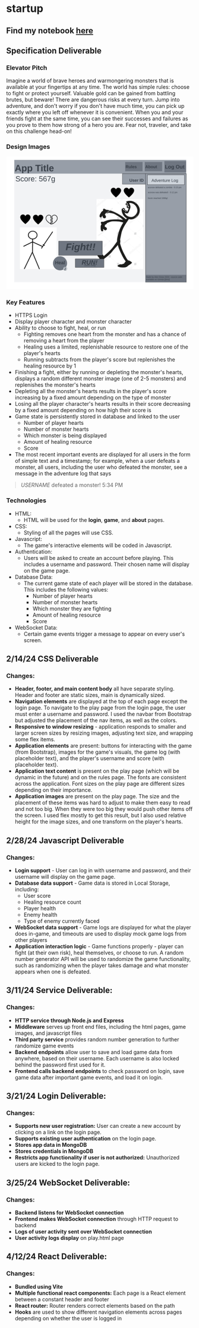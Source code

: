 # startup

## Find my notebook [here](./notes.md)

## Specification Deliverable

### Elevator Pitch
Imagine a world of brave heroes and warmongering monsters that is available at your fingertips at any time. The world has simple rules: choose to fight or protect yourself. Valuable gold can be gained from battling brutes, but beware! There are dangerous risks at every turn. Jump into adventure, and don't worry if you don't have much time, you can pick up exactly where you left off whenever it is convenient. When you and your friends fight at the same time, you can see their successes and failures as you prove to them how strong of a hero you are. Fear not, traveler, and take on this challenge head-on!

### Design Images

![Rough sketch of the main page of the app](images/cs260-app_sketch-AlexSnow.png)


### Key Features
- HTTPS Login
- Display player character and monster character
- Ability to choose to fight, heal, or run
    * Fighting removes one heart from the monster and has a chance of removing a heart from the player
    * Healing uses a limited, replenishable resource to restore one of the player's hearts
    * Running subtracts from the player's score but replenishes the healing resource by 1
- Finishing a fight, either by running or depleting the monster's hearts, displays a random different monster image (one of 2-5 monsters) and replenishes the monster's hearts
- Depleting all the monster's hearts results in the player's score increasing by a fixed amount depending on the type of monster
- Losing all the player character's hearts results in their score decreasing by a fixed amount depending on how high their score is
- Game state is persistently stored in database and linked to the user
    * Number of player hearts
    * Number of monster hearts
    * Which monster is being displayed
    * Amount of healing resource
    * Score
- The most recent important events are displayed for all users in the form of simple text and a timestamp; for example, when a user defeats a monster, all users, including the user who defeated the monster, see a message in the adventure log that says 
>*USERNAME* defeated a monster! 5:34 PM

### Technologies
- HTML: 
    * HTML will be used for the **login**, **game**, and **about** pages. 
- CSS:
    * Styling of all the pages will use CSS.
- Javascript:
    * The game's interactive elements will be coded in Javascript.
- Authentication:
    * Users will be asked to create an account before playing. This includes a username and password. Their chosen name will display on the game page.
- Database Data:
    * The current game state of each player will be stored in the database. This includes the following values:
        * Number of player hearts
        * Number of monster hearts
        * Which monster they are fighting
        * Amount of healing resource
        * Score
- WebSocket Data:
    * Certain game events trigger a message to appear on every user's screen. 



## 2/14/24 CSS Deliverable
### Changes: 
- **Header, footer, and main content body** all have separate styling. Header and footer are static sizes, main is dynamically sized.
- **Navigation elements** are displayed at the top of each page except the login page. To navigate to the play page from the login page, the user must enter a username and password. I used the navbar from Bootstrap but adjusted the placement of the nav items, as well as the colors.
- **Responsive to window resizing** - application responds to smaller and larger screen sizes by resizing images, adjusting text size, and wrapping some flex items.
- **Application elements** are present: buttons for interacting with the game (from Bootstrap), images for the game's visuals, the game log (with placeholder text), and the player's username and score (with placeholder text).
- **Application text content** is present on the play page (which will be dynamic in the future) and on the rules page. The fonts are consistent across the application. Font sizes on the play page are different sizes depending on their importance. 
- **Application images** are present on the play page. The size and the placement of these items was hard to adjust to make them easy to read and not too big. When they were too big they would push other items off the screen. I used flex mostly to get this result, but I also used relative height for the image sizes, and one transform on the player's hearts. 



## 2/28/24 Javascript Deliverable
### Changes:
- **Login support** - User can log in with username and password, and their username will display on the game page.
- **Database data support** - Game data is stored in Local Storage, including:
    - User score
    - Healing resource count
    - Player health
    - Enemy health
    - Type of enemy currently faced
- **WebSocket data support** - Game logs are displayed for what the player does in-game, and timeouts are used to display mock game logs from other players
- **Application interaction logic** - Game functions properly - player can fight (at their own risk), heal themselves, or choose to run. A random number generator API will be used to randomize the game functionality, such as randomizing when the player takes damage and what monster appears when one is defeated. 



## 3/11/24 Service Deliverable:
### Changes:
- **HTTP service through Node.js and Express**
- **Middleware** serves up front end files, including the html pages, game images, and javascript files
- **Third party service** provides random number generation to further randomize game events
- **Backend endpoints** allow user to save and load game data from anywhere, based on their username. Each username is also locked behind the password first used for it. 
- **Frontend calls backend endpoints** to check password on login, save game data after important game events, and load it on login. 



## 3/21/24 Login Deliverable:
### Changes:
- **Supports new user registration:** User can create a new account by clicking on a link on the login page. 
- **Supports existing user authentication** on the login page.
- **Stores app data in MongoDB**
- **Stores credentials in MongoDB**
- **Restricts app functionality if user is not authorized:** Unauthorized users are kicked to the login page.



## 3/25/24 WebSocket Deliverable:
### Changes:
- **Backend listens for WebSocket connection**
- **Frontend makes WebSocket connection** through HTTP request to backend
- **Logs of user activity sent over WebSocket connection**
- **User activity logs display** on play.html page


## 4/12/24 React Deliverable:
### Changes:
- **Bundled using Vite**
- **Multiple functional react components:** Each page is a React element between a constant header and footer
- **React router:** Router renders correct elements based on the path
- **Hooks** are used to show different navigation elements across pages depending on whether the user is logged in

